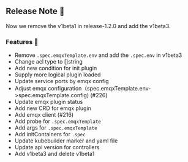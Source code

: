 ## Release Note 🍻

Now we remove the v1beta1 in release-1.2.0 and add the v1beta3.

### Features 🌈

- Remove `.spec.emqxTemplate.env` and add the `.spec.env` in v1beta3
- Change acl type to []string
- Add new condition for init plugin
- Supply more logical plugin loaded
- Update service ports by emqx config
- Adjust emqx configuration（spec.emqxTemplate.env->spec.emqxTemplate.config) (#226)
- Update emqx plugin status
- Add new CRD for emqx plugin
- Add emqx client (#216)
- Add probe for `.spec.emqxTemplate`
- Add args for `.spec.emqxTemplate`
- Add initContainers for `.spec`
- Update kubebuilder marker and yaml file
- Update api version for controllers
- Add v1beta3 and delete v1beta1